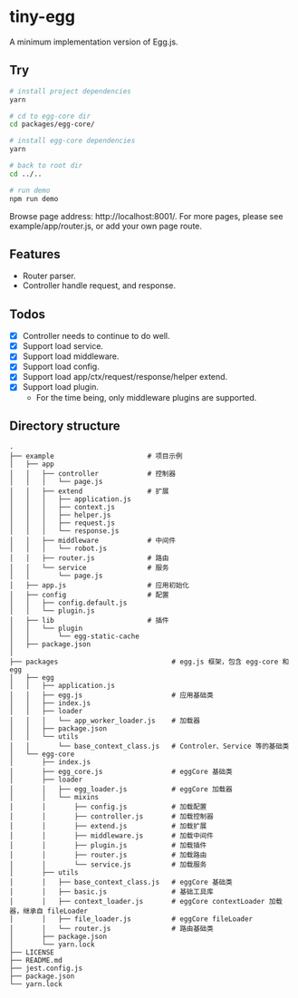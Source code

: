 # tiny-egg

A minimum implementation version of Egg.js.

## Try

```bash
# install project dependencies
yarn

# cd to egg-core dir
cd packages/egg-core/

# install egg-core dependencies
yarn

# back to root dir
cd ../..

# run demo
npm run demo
```

Browse page address: http://localhost:8001/. For more pages, please see example/app/router.js, or add your own page route.

## Features

- Router parser.
- Controller handle request, and response.

## Todos

- [x] Controller needs to continue to do well.
- [x] Support load service.
- [x] Support load middleware.
- [x] Support load config.
- [x] Support load app/ctx/request/response/helper extend.
- [x] Support load plugin.
  - For the time being, only middleware plugins are supported.

## Directory structure

```
.
├── example                       # 项目示例
│   ├── app
│   │   ├── controller            # 控制器
│   │   │   └── page.js
│   │   ├── extend                # 扩展
│   │   │   ├── application.js
│   │   │   ├── context.js
│   │   │   ├── helper.js
│   │   │   ├── request.js
│   │   │   └── response.js
│   │   ├── middleware            # 中间件
│   │   │   └── robot.js
│   │   ├── router.js             # 路由
│   │   └── service               # 服务
│   │       └── page.js
│   ├── app.js                    # 应用初始化
│   ├── config                    # 配置
│   │   ├── config.default.js
│   │   └── plugin.js
│   ├── lib                       # 插件
│   │   └── plugin
│   │       └── egg-static-cache
│   ├── package.json
│
├── packages                            # egg.js 框架，包含 egg-core 和 egg
│   ├── egg
│   │   ├── application.js
│   │   ├── egg.js                      # 应用基础类
│   │   ├── index.js
│   │   ├── loader
│   │   │   └── app_worker_loader.js    # 加载器
│   │   ├── package.json
│   │   └── utils
│   │       └── base_context_class.js   # Controler、Service 等的基础类
│   └── egg-core
│       ├── index.js
│       ├── egg_core.js                 # eggCore 基础类
│       ├── loader
│       │   ├── egg_loader.js           # eggCore 加载器
│       │   └── mixins
│       │       ├── config.js           # 加载配置
│       │       ├── controller.js       # 加载控制器
│       │       ├── extend.js           # 加载扩展
│       │       ├── middleware.js       # 加载中间件
│       │       ├── plugin.js           # 加载插件
│       │       ├── router.js           # 加载路由
│       │       └── service.js          # 加载服务
│       ├── utils
│       │   ├── base_context_class.js   # eggCore 基础类
│       │   ├── basic.js                # 基础工具库
│       │   ├── context_loader.js       # eggCore contextLoader 加载器，继承自 fileLoader
│       │   ├── file_loader.js          # eggCore fileLoader
│       │   └── router.js               # 路由基础类
│       ├── package.json
│       └── yarn.lock
├── LICENSE
├── README.md
├── jest.config.js
├── package.json
└── yarn.lock
```
